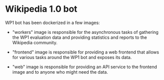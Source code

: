 # Wikipedia 1.0 bot

WP1 bot has been dockerized in a few images:

- "workers" image is responsible for the asynchronous tasks of
  gathering the WP1 evaluation data and providing statistics and
  reports to the Wikipedia community.

- "frontend" image is responsible for providing a web frontend that allows
  for various tasks around the WP1 bot and exposes its data.

- "web" image is responsible for providing an API service to the frontend
  image and to anyone who might need the data.

